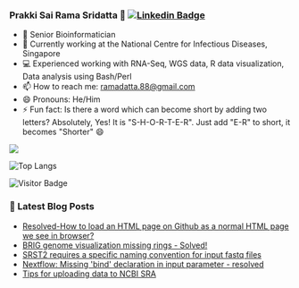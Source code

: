 ### Prakki Sai Rama Sridatta 👋 [![Linkedin Badge](https://img.shields.io/badge/-blue?style=flat-square&logo=Linkedin&logoColor=white&link=https://www.linkedin.com/in/khushbu-patel-b1a196b5/)](https://www.linkedin.com/in/prakki-sai-rama-sridatta-data/)

- 🔭 Senior Bioinformatician
- 🌱 Currently working at the National Centre for Infectious Diseases, Singapore
- 💻 Experienced working with RNA-Seq, WGS data, R data visualization, Data analysis using Bash/Perl
- 📫 How to reach me: ramadatta.88@gmail.com
- 😄 Pronouns: He/Him
- ⚡ Fun fact: Is there a word which can become short by adding two letters? Absolutely, Yes! It is "S-H-O-R-T-E-R". Just add "E-R" to short, it becomes "Shorter" 😄


<a href="https://github.com/anuraghazra/github-readme-stats">
 <img align="center" src="https://github-readme-stats.vercel.app/api?username=ramadatta&show_icons=true&repo=github-readme-stats&theme=buefy&hide=stars" />
</a>

![Top Langs](https://github-readme-stats.vercel.app/api/top-langs/?username=ramadatta&hide=TeX&layout=compact)

![Visitor Badge](https://visitor-badge.laobi.icu/badge?page_id=ramadatta.ramdatta)


### 📕 Latest Blog Posts
<!-- BLOG-POST-LIST:START -->
- [Resolved-How to load an HTML page on Github as a normal HTML page we see in browser?](https://asearchforsolutions.blogspot.com/2022/06/resolved-how-to-load-html-page-on.html)
- [BRIG genome visualization missing rings - Solved!](https://asearchforsolutions.blogspot.com/2022/04/brig-genome-visualization-missing-rings.html)
- [SRST2 requires a specific naming convention for input fastq files](https://asearchforsolutions.blogspot.com/2022/04/srst2-requires-specific-naming.html)
- [Nextflow: Missing &#39;bind&#39; declaration in input parameter - resolved](https://asearchforsolutions.blogspot.com/2022/03/nextflow-missing-bind-declaration-in.html)
- [Tips for uploading data to NCBI SRA](https://asearchforsolutions.blogspot.com/2022/02/tips-for-uploading-data-to-ncbi-sra.html)
<!-- BLOG-POST-LIST:END -->
